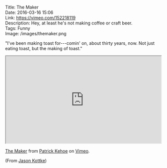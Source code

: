 Title: The Maker  
Date: 2016-03-16 15:06  
Link: https://vimeo.com/152218119  
Description: Hey, at least he's not making coffee or craft beer.  
Tags: Funny  
Image: /images/themaker.png  

"I've been making toast for---comin' on, about thirty years, now. Not just eating toast, but the making of toast."

<iframe class="radius" src="https://player.vimeo.com/video/152218119?portrait=0" width="500" height="281" allowfullscreen></iframe>
<p><a href="https://vimeo.com/152218119">The Maker</a> from <a href="https://vimeo.com/user7638030">Patrick Kehoe</a> on <a href="https://vimeo.com">Vimeo</a>.</p>

(From [Jason Kottke][1])

[1]: http://kottke.org/16/03/the-maker "Source post on kottke.org"

